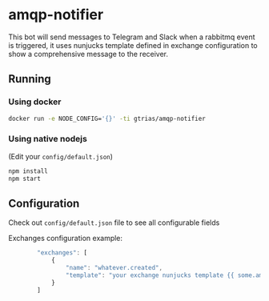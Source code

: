 # amqp-notifier

This bot will send messages to Telegram and Slack when a rabbitmq event is triggered, it uses
nunjucks template defined in exchange configuration to show a comprehensive message to the receiver.

## Running

### Using docker

```bash
docker run -e NODE_CONFIG='{}' -ti gtrias/amqp-notifier
```

### Using native nodejs

(Edit your `config/default.json`)

```bash
npm install
npm start
```

## Configuration

Check out `config/default.json` file to see all configurable fields


Exchanges configuration example:

```javascript
        "exchanges": [
            {
                "name": "whatever.created",
                "template": "your exchange nunjucks template {{ some.amqp.msg.field }}"
            }
        ]
```
